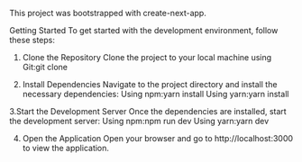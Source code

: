 This project was bootstrapped with create-next-app.

Getting Started
To get started with the development environment, follow these steps:

1. Clone the Repository
Clone the project to your local machine using Git:git clone <repository-url>

2. Install Dependencies
Navigate to the project directory and install the necessary dependencies:
Using npm:yarn install
Using yarn:yarn install

3.Start the Development Server
Once the dependencies are installed, start the development server:
Using npm:npm run dev
Using yarn:yarn dev

4. Open the Application
Open your browser and go to http://localhost:3000 to view the application.


